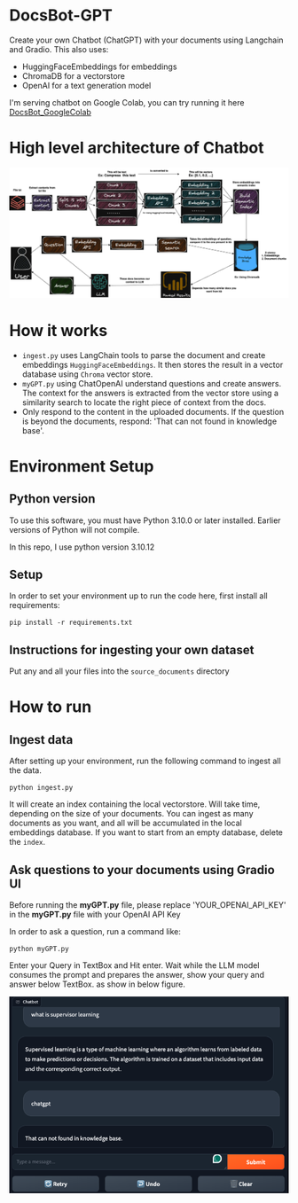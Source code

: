 # DocsBot-GPT
Create your own Chatbot (ChatGPT) with your documents using Langchain and Gradio. 
This also uses:
- HuggingFaceEmbeddings for embeddings
- ChromaDB for a vectorstore
- OpenAI for a text generation model

I'm serving chatbot on Google Colab, you can try running it here [DocsBot_GoogleColab](DocsBot_colab.ipynb)

# High level architecture of Chatbot
![High level architecture of Chatbot](images/architecture.png)

# How it works
- ```ingest.py``` uses LangChain tools to parse the document and create embeddings ```HuggingFaceEmbeddings```. It then stores the result in a vector database using ```Chroma``` vector store.
- ```myGPT.py``` using ChatOpenAI understand questions and create answers. The context for the answers is extracted from the vector store using a similarity search to locate the right piece of context from the docs.
- Only respond to the content in the uploaded documents. If the question is beyond the documents, respond: 'That can not found in knowledge base'.

# Environment Setup
## Python version
To use this software, you must have Python 3.10.0 or later installed. Earlier versions of Python will not compile.

In this repo, I use python version 3.10.12

## Setup
In order to set your environment up to run the code here, first install all requirements:

```
pip install -r requirements.txt
```

## Instructions for ingesting your own dataset
Put any and all your files into the ```source_documents``` directory

# How to run
## Ingest data
After setting up your environment, run the following command to ingest all the data. 
```
python ingest.py
```
It will create an index containing the local vectorstore. Will take time, depending on the size of your documents. You can ingest as many documents as you want, and all will be accumulated in the local embeddings database. If you want to start from an empty database, delete the ```index```.
## Ask questions to your documents using Gradio UI
Before running the **myGPT.py** file, please replace 'YOUR_OPENAI_API_KEY' in the **myGPT.py** file with your OpenAI API Key

In order to ask a question, run a command like:
```
python myGPT.py
```
Enter your Query in TextBox and Hit enter. Wait while the LLM model consumes the prompt and prepares the answer, show your query and answer below TextBox. as show in below figure.

![](images/app.png)







